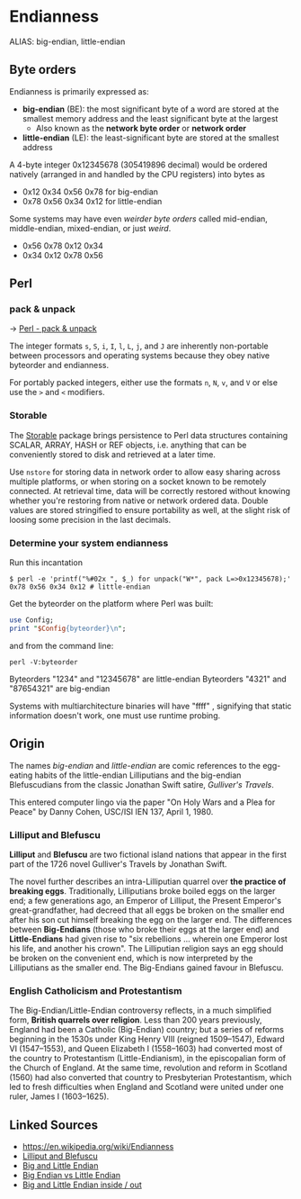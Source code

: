 # Endianness

ALIAS: big-endian, little-endian

## Byte orders

Endianness is primarily expressed as:

- **big-endian** (BE): the most significant byte of a word are stored at the smallest memory address and the least significant byte at the largest
    - Also known as the **network byte order** or **network order**
- **little-endian** (LE): the least-significant byte are stored at the smallest address

A 4-byte integer 0x12345678 (305419896 decimal) would be ordered natively (arranged in and handled by the CPU registers) into bytes as

- 0x12 0x34 0x56 0x78 for big-endian
- 0x78 0x56 0x34 0x12 for little-endian

Some systems may have even *weirder byte orders* called mid-endian, middle-endian, mixed-endian, or just *weird*.

- 0x56 0x78 0x12 0x34
- 0x34 0x12 0x78 0x56

## Perl

### pack & unpack

-> [Perl - pack & unpack](Perl-pack-unpack.md)

The integer formats `s`, `S`, `i`, `I`, `l`, `L`, `j`, and `J` are inherently non-portable between processors and operating systems because they obey native byteorder and endianness.

For portably packed integers, either use the formats `n`, `N`, `v`, and `V` or else use the `>` and `<` modifiers.

### Storable

The [Storable](https://perldoc.perl.org/Storable) package brings persistence to Perl data structures containing SCALAR, ARRAY, HASH or REF objects, i.e. anything that can be conveniently stored to disk and retrieved at a later time.

Use `nstore` for storing data in network order to allow easy sharing across multiple platforms, or when storing on a socket known to be remotely connected. At retrieval time, data will be correctly restored without knowing whether you're restoring from native or network ordered data. Double values are stored stringified to ensure portability as well, at the slight risk of loosing some precision in the last decimals.

### Determine your system endianness

Run this incantation

```shell
$ perl -e 'printf("%#02x ", $_) for unpack("W*", pack L=>0x12345678);'
0x78 0x56 0x34 0x12 # little-endian
```

Get the byteorder on the platform where Perl was built:

```perl
use Config;
print "$Config{byteorder}\n";
```

and from the command line:

```shell
perl -V:byteorder
```

Byteorders "1234" and "12345678" are little-endian
Byteorders "4321" and "87654321" are big-endian

Systems with multiarchitecture binaries will have "ffff" , signifying that static information doesn't work, one must use runtime probing.

## Origin

The names *big-endian* and *little-endian* are comic references to the egg-eating habits of the little-endian Lilliputians and the big-endian Blefuscudians from the classic Jonathan Swift satire, *Gulliver's Travels*.

This entered computer lingo via the paper "On Holy Wars and a Plea for Peace" by Danny Cohen, USC/ISI IEN 137, April 1, 1980.

### Lilliput and Blefuscu

**Lilliput** and **Blefuscu** are two fictional island nations that appear in the first part of the 1726 novel Gulliver's Travels by Jonathan Swift.

The novel further describes an intra-Lilliputian quarrel over **the practice of breaking eggs**. Traditionally, Lilliputians broke boiled eggs on the larger end; a few generations ago, an Emperor of Lilliput, the Present Emperor's great-grandfather, had decreed that all eggs be broken on the smaller end after his son cut himself breaking the egg on the larger end. The differences between **Big-Endians** (those who broke their eggs at the larger end) and **Little-Endians** had given rise to "six rebellions ... wherein one Emperor lost his life, and another his crown". The Lilliputian religion says an egg should be broken on the convenient end, which is now interpreted by the Lilliputians as the smaller end. The Big-Endians gained favour in Blefuscu.

### English Catholicism and Protestantism

The Big-Endian/Little-Endian controversy reflects, in a much simplified form, **British quarrels over religion**. Less than 200 years previously, England had been a Catholic (Big-Endian) country; but a series of reforms beginning in the 1530s under King Henry VIII (reigned 1509–1547), Edward VI (1547–1553), and Queen Elizabeth I (1558–1603) had converted most of the country to Protestantism (Little-Endianism), in the episcopalian form of the Church of England. At the same time, revolution and reform in Scotland (1560) had also converted that country to Presbyterian Protestantism, which led to fresh difficulties when England and Scotland were united under one ruler, James I (1603–1625).

## Linked Sources

- <https://en.wikipedia.org/wiki/Endianness>
- [Lilliput and Blefuscu](https://en.wikipedia.org/wiki/Lilliput_and_Blefuscu)
- [Big and Little Endian](https://web.archive.org/web/20170227191944/http://www.cs.umd.edu:80/class/sum2003/cmsc311/Notes/Data/endian.html)
- [Big Endian vs Little Endian](https://www.youtube.com/watch?v=JrNF0KRAlyo)
- [Big and Little Endian inside / out](https://www.youtube.com/watch?v=oBSuXP-1Tc0)
